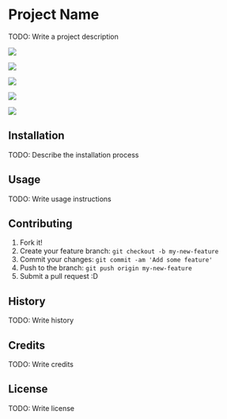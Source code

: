 # Project Name

TODO: Write a project description

![](./resources/RT.gif)

![](./resources/backstep.gif)

![](./resources/CD.gif)

![](./resources/OT.gif)

![](./resources/argon.gif)

## Installation

TODO: Describe the installation process

## Usage

TODO: Write usage instructions

## Contributing

1. Fork it!
2. Create your feature branch: `git checkout -b my-new-feature`
3. Commit your changes: `git commit -am 'Add some feature'`
4. Push to the branch: `git push origin my-new-feature`
5. Submit a pull request :D

## History

TODO: Write history

## Credits

TODO: Write credits

## License

TODO: Write license
